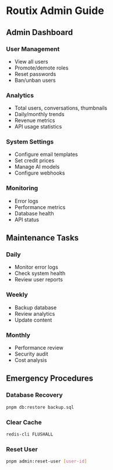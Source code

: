 # Routix Admin Guide

## Admin Dashboard

### User Management
- View all users
- Promote/demote roles
- Reset passwords
- Ban/unban users

### Analytics
- Total users, conversations, thumbnails
- Daily/monthly trends
- Revenue metrics
- API usage statistics

### System Settings
- Configure email templates
- Set credit prices
- Manage AI models
- Configure webhooks

### Monitoring
- Error logs
- Performance metrics
- Database health
- API status

## Maintenance Tasks

### Daily
- Monitor error logs
- Check system health
- Review user reports

### Weekly
- Backup database
- Review analytics
- Update content

### Monthly
- Performance review
- Security audit
- Cost analysis

## Emergency Procedures

### Database Recovery
```bash
pnpm db:restore backup.sql
```

### Clear Cache
```bash
redis-cli FLUSHALL
```

### Reset User
```bash
pnpm admin:reset-user [user-id]
```
